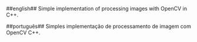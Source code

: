 ##english##
Simple implementation of processing images with OpenCV in C++.


##português##
Simples implementação de processamento de imagem com OpenCV C++.

